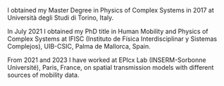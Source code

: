 I obtained my Master Degree in Physics of Complex Systems in 2017 at Università degli Studi di Torino, Italy.

In July 2021 I obtained my PhD title in Human Mobility and Physics of Complex Systems at IFISC (Instituto de Física Interdisciplinar y Sistemas Complejos), UIB-CSIC, Palma de Mallorca, Spain.

From 2021 and 2023 I have worked at EPIcx Lab (INSERM-Sorbonne Université), Paris, France, on spatial transmission models with different sources of mobility data. 
